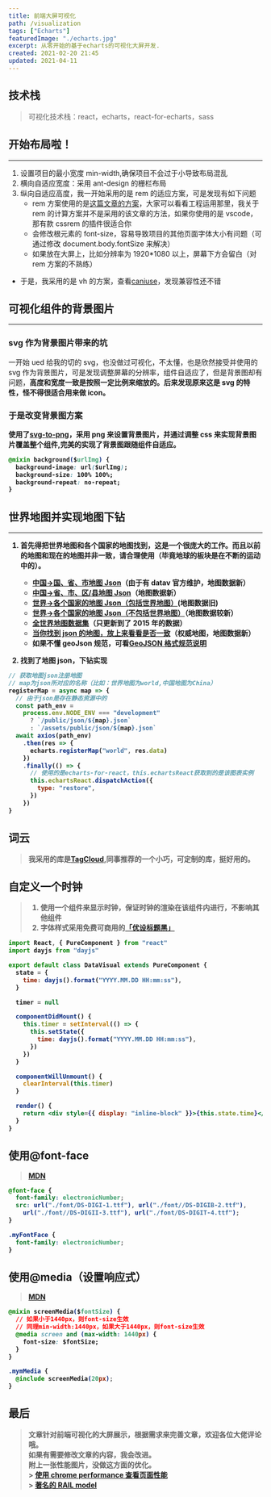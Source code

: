 ```yaml
---
title: 前端大屏可视化
path: /visualization
tags: ["Echarts"]
featuredImage: "./echarts.jpg"
excerpt: 从零开始的基于echarts的可视化大屏开发.
created: 2021-02-20 21:45
updated: 2021-04-11
---
```


## 技术栈

> 可视化技术栈：react，echarts，react-for-echarts，sass

<a name="3gFyR"></a>

## 开始布局啦！

---

1. 设置项目的最小宽度 min-width,确保项目不会过于小导致布局混乱
1. 横向自适应宽度：采用 ant-design 的栅栏布局
1. 纵向自适应高度，我一开始采用的是 rem 的适应方案，可是发现有如下问题
   - rem 方案使用的是[这篇文章的方案](https://www.njleonzhang.com/2018/08/15/flexible-pc-full-screen.html)，大家可以看看工程运用那里，我关于 rem 的计算方案并不是采用的该文章的方法，如果你使用的是 vscode，那有款 cssrem 的插件很适合你
   - 会修改根元素的 font-size，容易导致项目的其他页面字体大小有问题（可通过修改 document.body.fontSize 来解决）
   - 如果放在大屏上，比如分辨率为 1920\*1080 以上，屏幕下方会留白（对 rem 方案的不熟练）

- 于是，我采用的是 vh 的方案，查看[caniuse](https://caniuse.com/?search=vh)，发现兼容性还不错

<a name="IF4ph"></a>

## 可视化组件的背景图片

---

### svg 作为背景图片带来的坑

一开始 ued 给我的切的 svg，也没做过可视化，不太懂，也是欣然接受并使用的 svg 作为背景图片，可是发现调整屏幕的分辨率，组件自适应了，但是背景图却有问题，<b>高度和宽度一致是按照一定比例来缩放的。后来发现原来这是 svg 的特性，怪不得很适合用来做 icon。

### 于是改变背景图方案

使用了[svg-to-png](https://cloudconvert.com/svg-to-png)，采用 png 来设置背景图片，并通过调整 css 来实现背景图片覆盖整个组件,完美的实现了背景图跟随组件自适应。

```css
@mixin background($urlImg) {
  background-image: url($urlImg);
  background-size: 100% 100%;
  background-repeat: no-repeat;
}
```

<a name="z2ibq"></a>

## 世界地图并实现地图下钻

---

1. 首先得把世界地图和各个国家的地图找到，这是一个很庞大的工作。而且以前的地图和现在的地图并非一致，请合理使用（毕竟地球的板块是在不断的运动中的）。

   - [中国->国、省、市地图 Json](http://datav.aliyun.com/tools/atlas/#&lat=30.332329214580188&lng=106.72278672066881&zoom=3.5)（由于有 datav 官方维护，地图数据新）
   - [中国->省、市、区/县地图 Json](https://hxkj.vip/demo/echartsMap/)（地图数据新）
   - [世界->各个国家的地图 Json（包括世界地图）](https://github.com/pissang/starbucks/tree/gh-pages/json)(地图数据旧)
   - [世界->各个国家的地图 Json（不包括世界地图）](https://geojson-maps.ash.ms/)（地图数据较新）
   - [全世界地图数据集](https://img.hcharts.cn/mapdata/)（只更新到了 2015 年的数据）
   - [当你找到 json 的地图，放上来看看是否一致](http://geojson.io/#map=2/20.0/0.0)（权威地图，地图数据新）
   - 如果不懂 geoJson 规范，可看[GeoJSON 格式规范说明](https://www.oschina.net/translate/geojson-spec)

2. 找到了地图 json，下钻实现

```jsx
// 获取地图json注册地图
// map为json所对应的名称（比如：世界地图为world,中国地图为China）
registerMap = async map => {
  // 由于json是存在静态资源中的
  const path_env =
    process.env.NODE_ENV === "development"
      ? `/public/json/${map}.json`
      : `/assets/public/json/${map}.json`
  await axios(path_env)
    .then(res => {
      echarts.registerMap("world", res.data)
    })
    .finally(() => {
      // 使用的是echarts-for-react，this.echartsReact获取到的是该图表实例
      this.echartsReact.dispatchAction({
        type: "restore",
      })
    })
}
```

<a name="OmSJq"></a>

## 词云

> 我采用的库是[TagCloud](https://github.com/mcc108/TagCloud#readme),同事推荐的一个小巧，可定制的库，挺好用的。

<a name="vtI9Q"></a>

## 自定义一个时钟

> 1. 使用一个组件来显示时钟，保证时钟的渲染在该组件内进行，不影响其他组件
> 1. 字体样式采用免费可商用的[「优设标题黑」](https://www.uisdc.com/uisdc-first-free-font)

```jsx
import React, { PureComponent } from "react"
import dayjs from "dayjs"

export default class DataVisual extends PureComponent {
  state = {
    time: dayjs().format("YYYY.MM.DD HH:mm:ss"),
  }

  timer = null

  componentDidMount() {
    this.timer = setInterval(() => {
      this.setState({
        time: dayjs().format("YYYY.MM.DD HH:mm:ss"),
      })
    })
  }

  componentWillUnmount() {
    clearInterval(this.timer)
  }

  render() {
    return <div style={{ display: "inline-block" }}>{this.state.time}</div>
  }
}
```

<a name="2QaXU"></a>

## 使用@font-face

> [MDN](https://developer.mozilla.org/zh-CN/docs/Web/CSS/@font-face)

```css
@font-face {
  font-family: electronicNumber;
  src: url("./font/DS-DIGI-1.ttf"), url("./font//DS-DIGIB-2.ttf"),
    url("./font//DS-DIGII-3.ttf"), url("./font/DS-DIGIT-4.ttf");
}

.myFontFace {
  font-family: electronicNumber;
}
```

<a name="suEmG"></a>

## 使用@media（设置响应式）

> [MDN](https://developer.mozilla.org/zh-CN/docs/Web/CSS/@media)

```css
@mixin screenMedia($fontSize) {
  // 如果小于1440px，则font-size生效
  // 同理min-width:1440px，如果大于1440px，则font-size生效
  @media screen and (max-width: 1440px) {
    font-size: $fontSize;
  }
}

.mymMedia {
  @include screenMedia(20px);
}
```

## 最后

> 文章针对前端可视化的大屏展示，根据需求来完善文章，欢迎各位大佬评论哦。<br/>
> 如果有需要修改文章的内容，我会改进。<br/>
> 附上一张性能图片，没做这方面的优化。<br/> > [使用 chrome performance 查看页面性能](https://juejin.im/post/6844903552070975495) <br> > [著名的 RAIL model](https://web.dev/rail/#goals-and-guidelines)
